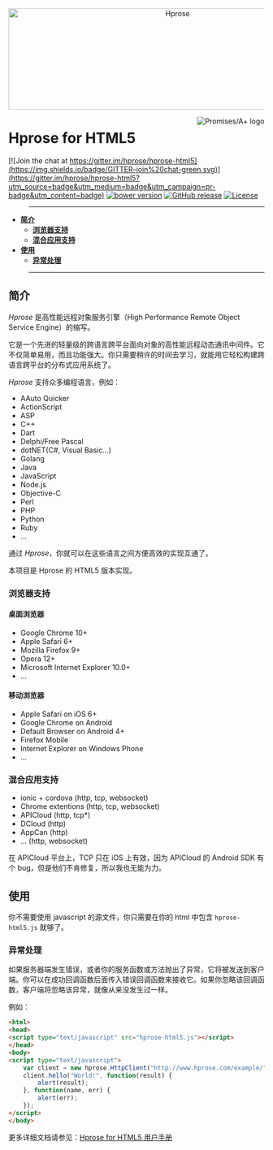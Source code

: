 <p align="center"><img src="http://hprose.com/banner.@2x.png" alt="Hprose" title="Hprose" width="650" height="200" /></p>

<a href="https://promisesaplus.com/">
    <img src="https://promisesaplus.com/assets/logo-small.png" alt="Promises/A+ logo"
         title="Promises/A+ 1.1 compliant" align="right" />
</a>

# Hprose for HTML5

[![Join the chat at https://gitter.im/hprose/hprose-html5](https://img.shields.io/badge/GITTER-join%20chat-green.svg)](https://gitter.im/hprose/hprose-html5?utm_source=badge&utm_medium=badge&utm_campaign=pr-badge&utm_content=badge)
[![bower version](https://img.shields.io/bower/v/hprose-html5.svg)](http://bower.io/search/?q=hprose-html5)
[![GitHub release](https://img.shields.io/github/release/hprose/hprose-html5.svg)](https://github.com/hprose/hprose-html5/releases)
[![License](https://img.shields.io/github/license/hprose/hprose-html5.svg)](http://opensource.org/licenses/MIT)

>---
- **[简介](#简介)**
    - **[浏览器支持](#浏览器支持)**
    - **[混合应用支持](#混合应用支持)**
- **[使用](#使用)**
    - **[异常处理](#异常处理)**

>---

## 简介

*Hprose* 是高性能远程对象服务引擎（High Performance Remote Object Service Engine）的缩写。

它是一个先进的轻量级的跨语言跨平台面向对象的高性能远程动态通讯中间件。它不仅简单易用，而且功能强大。你只需要稍许的时间去学习，就能用它轻松构建跨语言跨平台的分布式应用系统了。

*Hprose* 支持众多编程语言，例如：

* AAuto Quicker
* ActionScript
* ASP
* C++
* Dart
* Delphi/Free Pascal
* dotNET(C#, Visual Basic...)
* Golang
* Java
* JavaScript
* Node.js
* Objective-C
* Perl
* PHP
* Python
* Ruby
* ...

通过 *Hprose*，你就可以在这些语言之间方便高效的实现互通了。

本项目是 Hprose 的 HTML5 版本实现。

### 浏览器支持

#### 桌面浏览器

* Google Chrome 10+
* Apple Safari 6+
* Mozilla Firefox 9+
* Opera 12+
* Microsoft Internet Explorer 10.0+
* ...

#### 移动浏览器

* Apple Safari on iOS 6+
* Google Chrome on Android
* Default Browser on Android 4+
* Firefox Mobile
* Internet Explorer on Windows Phone
* ...

### 混合应用支持

* ionic + cordova (http, tcp, websocket)
* Chrome extentions (http, tcp, websocket)
* APICloud (http, tcp*)
* DCloud (http)
* AppCan (http)
* ... (http, websocket)

在 APICloud 平台上，TCP 只在 iOS 上有效，因为 APICloud 的 Android SDK 有个 bug，但是他们不肯修复，所以我也无能为力。

## 使用

你不需要使用 javascript 的源文件，你只需要在你的 html 中包含 `hprose-html5.js` 就够了。

### 异常处理

如果服务器端发生错误，或者你的服务函数或方法抛出了异常，它将被发送到客户端。你可以在成功回调函数后面传入错误回调函数来接收它。如果你忽略该回调函数，客户端将忽略该异常，就像从来没发生过一样。

例如：

```html
<html>
<head>
<script type="text/javascript" src="hprose-html5.js"></script>
</head>
<body>
<script type="text/javascript">
    var client = new hprose.HttpClient("http://www.hprose.com/example/", ["hello"]);
    client.hello("World!", function(result) {
        alert(result);
    }, function(name, err) {
        alert(err);
    });
</script>
</body>
```

更多详细文档请参见：[Hprose for HTML5 用户手册](https://github.com/hprose/hprose-html5/wiki)
